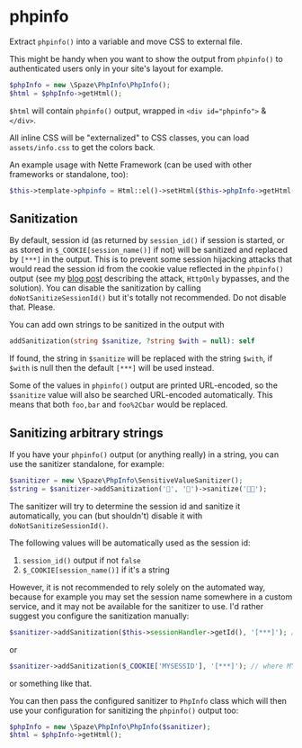 # phpinfo
Extract `phpinfo()` into a variable and move CSS to external file.

This might be handy when you want to show the output from `phpinfo()` to authenticated users only in your site's layout for example.

```php
$phpInfo = new \Spaze\PhpInfo\PhpInfo();
$html = $phpInfo->getHtml();
```

`$html` will contain `phpinfo()` output, wrapped in `<div id="phpinfo">` & `</div>`.

All inline CSS will be "externalized" to CSS classes, you can load `assets/info.css` to get the colors back.

An example usage with Nette Framework (can be used with other frameworks or standalone, too):
```php
$this->template->phpinfo = Html::el()->setHtml($this->phpInfo->getHtml());
```

## Sanitization
By default, session id (as returned by `session_id()` if session is started, or as stored in `$_COOKIE[session_name()]` if not) will be sanitized and replaced by `[***]` in the output.
This is to prevent some session hijacking attacks that would read the session id from the cookie value reflected in the `phpinfo()` output
(see my [blog post](https://www.michalspacek.com/stealing-session-ids-with-phpinfo-and-how-to-stop-it) describing the attack, `HttpOnly` bypasses, and the solution).
You can disable the sanitization by calling `doNotSanitizeSessionId()` but it's totally not recommended. Do not disable that. Please.

You can add own strings to be sanitized in the output with
```php
addSanitization(string $sanitize, ?string $with = null): self
```
If found, the string in `$sanitize` will be replaced with the string `$with`, if `$with` is null then the default `[***]` will be used instead.

Some of the values in `phpinfo()` output are printed URL-encoded, so the `$sanitize` value will also be searched URL-encoded automatically.
This means that both `foo,bar` and `foo%2Cbar` would be replaced.

## Sanitizing arbitrary strings
If you have your `phpinfo()` output (or anything really) in a string, you can use the sanitizer standalone, for example:
```php
$sanitizer = new \Spaze\PhpInfo\SensitiveValueSanitizer();
$string = $sanitizer->addSanitization('🍍', '🍌')->sanitize('🍍🍕');
```

The sanitizer will try to determine the session id and sanitize it automatically, you can (but shouldn't) disable it with `doNotSanitizeSessionId()`.

The following values will be automatically used as the session id:
1. `session_id()` output if not `false`
2. `$_COOKIE[session_name()]` if it's a string

However, it is not recommended to rely solely on the automated way, because for example you may set the session name somewhere in a custom service,
and it may not be available for the sanitizer to use. I'd rather suggest you configure the sanitization manually:
```php
$sanitizer->addSanitization($this->sessionHandler->getId(), '[***]'); // where $this->sessionHandler is your custom service for example
```
or
```php
$sanitizer->addSanitization($_COOKIE['MYSESSID'], '[***]'); // where MYSESSID is your session name
```
or something like that.

You can then pass the configured sanitizer to `PhpInfo` class which will then use your configuration for sanitizing the `phpinfo()` output too:
```php
$phpInfo = new \Spaze\PhpInfo\PhpInfo($sanitizer);
$html = $phpInfo->getHtml();
```
